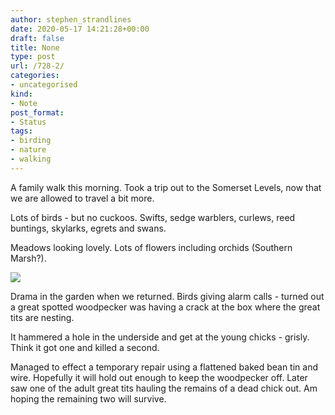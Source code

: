 ```yaml
---
author: stephen_strandlines
date: 2020-05-17 14:21:28+00:00
draft: false
title: None
type: post
url: /728-2/
categories:
- uncategorised
kind:
- Note
post_format:
- Status
tags:
- birding
- nature
- walking
---
```


A family walk this morning. Took a trip out to the Somerset Levels, now that we are allowed to travel a bit more.

Lots of birds - but no cuckoos. Swifts, sedge warblers, curlews, reed buntings, skylarks, egrets and swans.

Meadows looking lovely. Lots of flowers including orchids (Southern Marsh?).

![](https://strandlines.blog/wp-content/uploads/2020/05/IMG_3264-1024x1024.jpg)




Drama in the garden when we returned. Birds giving alarm calls - turned out a great spotted woodpecker was having a crack at the box where the great tits are nesting.

It hammered a hole in the underside and get at the young chicks - grisly. Think it got one and killed a second.

Managed to effect a temporary repair using a flattened baked bean tin and wire. Hopefully it will hold out enough to keep the woodpecker off. Later saw one of the adult great tits hauling the remains of a dead chick out. Am hoping the remaining two will survive.
